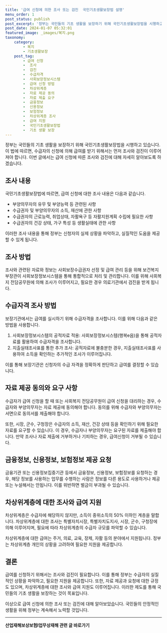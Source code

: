 ```yaml
---
title: '급여 신청에 의한 조사 또는 검진  국민기초생활보장법 설명'
menu_order: 1
post_status: publish
post_excerpt: '정부는 국민들의 기초 생활을 보장하기 위해 국민기초생활보장법을 시행하고 있습니다. 이 법에 따르면, 수급자의 신청에 의해 급여를 받기 위해서는 먼저 조사와 검진이 이루어져야 합니다. 이번 글에서는 급여 신청에 따른 조사와 검진에 대해 자세히 알아보도록 하겠습니다.'
post_date: 2024-01-07 05:32:01
featured_image: _images/복지.png
taxonomy:
    category:
        - 복지
        - 기초생활보장
    post_tag:
        - 급여 신청
        -  조사
        -  검진
        -  수급자격
        -  사회보장정보시스템
        -  급여 신청 방법
        -  차상위계층
        -  자료 제공 동의
        -  자료 제출 요구
        -  금융정보
        -  신용정보
        -  보험정보
        -  차상위계층 조사
        -  급여 지원
        -  국민기초생활보장법
        -  기초 생활 보장
---
```



정부는 국민들의 기초 생활을 보장하기 위해 국민기초생활보장법을 시행하고 있습니다. 이 법에 따르면, 수급자의 신청에 의해 급여를 받기 위해서는 먼저 조사와 검진이 이루어져야 합니다. 이번 글에서는 급여 신청에 따른 조사와 검진에 대해 자세히 알아보도록 하겠습니다.

## 조사 내용
국민기초생활보장법에 따르면, 급여 신청에 대한 조사 내용은 다음과 같습니다.

- 부양의무자의 유무 및 부양능력 등 관련된 사항
- 수급권자 및 부양의무자의 소득, 재산에 관한 사항
- 수급권자의 근로능력, 취업상태, 자활욕구 등 자활지원계획 수립에 필요한 사항
- 수급권자의 건강 상태, 가구 특성 등 생활실태에 관한 사항

이러한 조사 내용을 통해 정부는 신청자의 실제 상황을 파악하고, 실질적인 도움을 제공할 수 있게 됩니다.

## 조사 방법
조사와 관련된 자료와 정보는 사회보장수급권자 선정 및 급여 관리 등을 위해 보건복지부장관이 사회보장정보시스템을 통해 통합적으로 처리 및 관리합니다. 이를 위해 사회복지 전담공무원에 의해 조사가 이루어지고, 필요한 경우 의료기관에서 검진을 받게 됩니다.

## 수급자격 조사 방법
보장기관에서는 급여를 실시하기 위해 수급자격을 조사합니다. 이를 위해 다음과 같은 방법을 사용합니다.

1. 사회보장정보시스템의 공적자료 적용: 사회보장정보시스템(행복e음)을 통해 공적자료를 활용하여 수급자격을 조사합니다.
2. 지출실태조사표를 통한 추가 조사: 공적자료에 불충분한 경우, 지출실태조사표를 사용하여 소득을 확인하는 추가적인 조사가 이루어집니다.

이를 통해 보장기관은 신청자의 수급 자격을 정확하게 판단하고 급여를 결정할 수 있습니다.

## 자료 제공 동의와 요구 사항
수급자가 급여 신청을 할 때 또는 사회복지 전담공무원이 급여 신청을 대리하는 경우, 수급자와 부양의무자는 자료 제공에 동의해야 합니다. 동의를 위해 수급자와 부양의무자는 서면으로 동의서를 제출해야 합니다.

또한, 시장, 군수, 구청장은 수급자의 소득, 재산, 건강 상태 등을 확인하기 위해 필요한 자료를 요구할 수 있습니다. 이 경우, 수급자나 부양의무자는 요구된 자료를 제출해야 합니다. 만약 조사나 자료 제출에 거부하거나 기피하는 경우, 급여신청이 거부될 수 있습니다.

## 금융정보, 신용정보, 보험정보 제공 요청
금융기관 또는 신용정보집중기관 등에서 금융정보, 신용정보, 보험정보를 요청하는 경우, 해당 정보를 사용하는 업무를 수행하는 사람은 정보를 다른 용도로 사용하거나 제공 또는 누설해서는 안됩니다. 이를 위반하면 벌금이 부과될 수 있습니다.

## 차상위계층에 대한 조사와 급여 지원
차상위계층은 수급자에 해당하지 않지만, 소득이 중위소득의 50% 이하인 계층을 말합니다. 차상위계층에 대한 조사는 특별자치시장, 특별자치도지사, 시장, 군수, 구청장에 의해 이루어지며, 필요에 따라 차상위계층의 수급자 규모를 파악할 수 있습니다.

차상위계층에 대한 급여는 주거, 의료, 교육, 장제, 자활 등의 분야에서 지원됩니다. 정부는 차상위계층 개인의 상황을 고려하여 필요한 지원을 제공합니다.

## 결론
급여를 신청하기 위해서는 조사와 검진이 필요합니다. 이를 통해 정부는 수급자의 실질적인 상황을 파악하고, 필요한 지원을 제공합니다. 또한, 자료 제공과 요청에 대한 규정도 있으며, 차상위계층에 대한 조사와 급여 지원도 이루어집니다. 이러한 제도를 통해 국민들의 기초 생활을 보장하는 것이 목표입니다.

이상으로 급여 신청에 의한 조사 또는 검진에 대해 알아보았습니다. 국민들의 안정적인 생활을 위해 정부는 계속해서 노력할 것입니다.
<!-- wp:separator -->
<hr class="wp-block-separator has-alpha-channel-opacity"/>
<!-- /wp:separator -->

<!-- wp:group {"backgroundColor":"base","layout":{"type":"constrained"}} -->
<div class="wp-block-group has-base-background-color has-background"><!-- wp:paragraph {"align":"center","fontSize":"medium"} -->
<p class="has-text-align-center has-large-font-size"><strong>산업재해보상보험Ⅰ업무상재해 관련 글 바로가기</strong></p>
<!-- /wp:paragraph -->


<!-- wp:latest-posts
{"categories":[{"id":10860,"count":19,"description":"","link":"https://uknowlaw.com/category/%ec%82%b0%ec%97%85%ec%9e%ac%ed%95%b4%eb%b3%b4%ec%83%81%eb%b3%b4%ed%97%98%e2%85%b0%ec%97%85%eb%ac%b4%ec%83%81%ec%9e%ac%ed%95%b4/","name":"산업재해보상보험Ⅰ업무상재해","slug":"산업재해보상보험Ⅰ업무상재해","taxonomy":"category","parent":0,"meta":[],"_links":{"self":[{"href":"https://uknowlaw.com/wp-json/wp/v2/categories/10860"}],"collection":[{"href":"https://uknowlaw.com/wp-json/wp/v2/categories"}],"about":[{"href":"https://uknowlaw.com/wp-json/wp/v2/taxonomies/category"}],"wp:post_type":[{"href":"https://uknowlaw.com/wp-json/wp/v2/posts?categories=10860"}],"curies":[{"name":"wp","href":"https://api.w.org/{rel}","templated":true}]}}],"postsToShow":100,"excerptLength":28,"postLayout":"grid","columns":2,"featuredImageAlign":"left","featuredImageSizeSlug":"large","fontSize":"small"} /--></div>
<!-- /wp:group -->